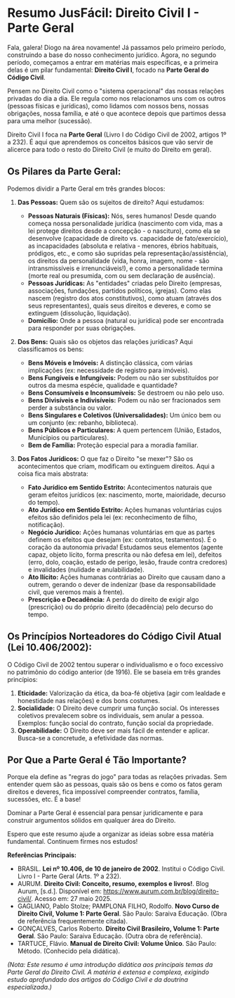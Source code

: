 # Resumo JusFácil: Direito Civil I - Parte Geral

Fala, galera! Diogo na área novamente! Já passamos pelo primeiro período, construindo a base do nosso conhecimento jurídico. Agora, no segundo período, começamos a entrar em matérias mais específicas, e a primeira delas é um pilar fundamental: **Direito Civil I**, focado na **Parte Geral do Código Civil**.

Pensem no Direito Civil como o "sistema operacional" das nossas relações privadas do dia a dia. Ele regula como nos relacionamos uns com os outros (pessoas físicas e jurídicas), como lidamos com nossos bens, nossas obrigações, nossa família, e até o que acontece depois que partimos dessa para uma melhor (sucessão).

Direito Civil I foca na **Parte Geral** (Livro I do Código Civil de 2002, artigos 1º a 232). É aqui que aprendemos os conceitos básicos que vão servir de alicerce para todo o resto do Direito Civil (e muito do Direito em geral).

## Os Pilares da Parte Geral:

Podemos dividir a Parte Geral em três grandes blocos:

1.  **Das Pessoas:** Quem são os sujeitos de direito? Aqui estudamos:
    *   **Pessoas Naturais (Físicas):** Nós, seres humanos! Desde quando começa nossa personalidade jurídica (nascimento com vida, mas a lei protege direitos desde a concepção - o nascituro), como ela se desenvolve (capacidade de direito vs. capacidade de fato/exercício), as incapacidades (absoluta e relativa - menores, ébrios habituais, pródigos, etc., e como são supridas pela representação/assistência), os direitos da personalidade (vida, honra, imagem, nome - são intransmissíveis e irrenunciáveis!), e como a personalidade termina (morte real ou presumida, com ou sem declaração de ausência).
    *   **Pessoas Jurídicas:** As "entidades" criadas pelo Direito (empresas, associações, fundações, partidos políticos, igrejas). Como elas nascem (registro dos atos constitutivos), como atuam (através dos seus representantes), quais seus direitos e deveres, e como se extinguem (dissolução, liquidação).
    *   **Domicílio:** Onde a pessoa (natural ou jurídica) pode ser encontrada para responder por suas obrigações.

2.  **Dos Bens:** Quais são os objetos das relações jurídicas? Aqui classificamos os bens:
    *   **Bens Móveis e Imóveis:** A distinção clássica, com várias implicações (ex: necessidade de registro para imóveis).
    *   **Bens Fungíveis e Infungíveis:** Podem ou não ser substituídos por outros da mesma espécie, qualidade e quantidade?
    *   **Bens Consumíveis e Inconsumíveis:** Se destroem ou não pelo uso.
    *   **Bens Divisíveis e Indivisíveis:** Podem ou não ser fracionados sem perder a substância ou valor.
    *   **Bens Singulares e Coletivos (Universalidades):** Um único bem ou um conjunto (ex: rebanho, biblioteca).
    *   **Bens Públicos e Particulares:** A quem pertencem (União, Estados, Municípios ou particulares).
    *   **Bem de Família:** Proteção especial para a moradia familiar.

3.  **Dos Fatos Jurídicos:** O que faz o Direito "se mexer"? São os acontecimentos que criam, modificam ou extinguem direitos. Aqui a coisa fica mais abstrata:
    *   **Fato Jurídico em Sentido Estrito:** Acontecimentos naturais que geram efeitos jurídicos (ex: nascimento, morte, maioridade, decurso do tempo).
    *   **Ato Jurídico em Sentido Estrito:** Ações humanas voluntárias cujos efeitos são definidos pela lei (ex: reconhecimento de filho, notificação).
    *   **Negócio Jurídico:** Ações humanas voluntárias em que as partes definem os efeitos que desejam (ex: contratos, testamentos). É o coração da autonomia privada! Estudamos seus elementos (agente capaz, objeto lícito, forma prescrita ou não defesa em lei), defeitos (erro, dolo, coação, estado de perigo, lesão, fraude contra credores) e invalidades (nulidade e anulabilidade).
    *   **Ato Ilícito:** Ações humanas contrárias ao Direito que causam dano a outrem, gerando o dever de indenizar (base da responsabilidade civil, que veremos mais à frente).
    *   **Prescrição e Decadência:** A perda do direito de exigir algo (prescrição) ou do próprio direito (decadência) pelo decurso do tempo.

## Os Princípios Norteadores do Código Civil Atual (Lei 10.406/2002):

O Código Civil de 2002 tentou superar o individualismo e o foco excessivo no patrimônio do código anterior (de 1916). Ele se baseia em três grandes princípios:

1.  **Eticidade:** Valorização da ética, da boa-fé objetiva (agir com lealdade e honestidade nas relações) e dos bons costumes.
2.  **Socialidade:** O Direito deve cumprir uma função social. Os interesses coletivos prevalecem sobre os individuais, sem anular a pessoa. Exemplos: função social do contrato, função social da propriedade.
3.  **Operabilidade:** O Direito deve ser mais fácil de entender e aplicar. Busca-se a concretude, a efetividade das normas.

## Por Que a Parte Geral é Tão Importante?

Porque ela define as "regras do jogo" para todas as relações privadas. Sem entender quem são as pessoas, quais são os bens e como os fatos geram direitos e deveres, fica impossível compreender contratos, família, sucessões, etc. É a base!

Dominar a Parte Geral é essencial para pensar juridicamente e para construir argumentos sólidos em qualquer área do Direito.

Espero que este resumo ajude a organizar as ideias sobre essa matéria fundamental. Continuem firmes nos estudos!

**Referências Principais:**

*   BRASIL. **Lei nº 10.406, de 10 de janeiro de 2002**. Institui o Código Civil. Livro I - Parte Geral (Arts. 1º a 232).
*   AURUM. **Direito Civil: Conceito, resumo, exemplos e livros!**. Blog Aurum, [s.d.]. Disponível em: https://www.aurum.com.br/blog/direito-civil/. Acesso em: 27 maio 2025.
*   GAGLIANO, Pablo Stolze; PAMPLONA FILHO, Rodolfo. **Novo Curso de Direito Civil, Volume 1: Parte Geral**. São Paulo: Saraiva Educação. (Obra de referência frequentemente citada).
*   GONÇALVES, Carlos Roberto. **Direito Civil Brasileiro, Volume 1: Parte Geral**. São Paulo: Saraiva Educação. (Outra obra de referência).
*   TARTUCE, Flávio. **Manual de Direito Civil: Volume Único**. São Paulo: Método. (Conhecido pela didática).

*(Nota: Este resumo é uma introdução didática aos principais temas da Parte Geral do Direito Civil. A matéria é extensa e complexa, exigindo estudo aprofundado dos artigos do Código Civil e da doutrina especializada.)*
